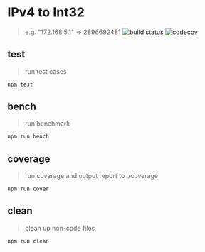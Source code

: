 # IPv4 to Int32
> e.g. "172.168.5.1" => 2896692481
  [![build status](https://travis-ci.org/mice530/ipv4ToInt32.svg?branch=master)](https://travis-ci.org/mice530/ipv4ToInt32)
  [![codecov](https://codecov.io/gh/mice530/ipv4ToInt32/branch/master/graph/badge.svg)](https://codecov.io/gh/mice530/ipv4ToInt32)

## test
> run test cases
> 
```bash
npm test
```

## bench
> run benchmark
```bash
npm run bench
```

## coverage
> run coverage and output report to ./coverage
```bash
npm run cover
```

## clean
> clean up non-code files
```bash
npm run clean
```
